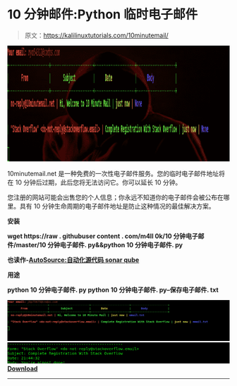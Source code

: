 # 10 分钟邮件:Python 临时电子邮件

> 原文：<https://kalilinuxtutorials.com/10minutemail/>

[![10minutemail : Python Temporary Email](img/d7adffb320f7d78f150bd5a61b7a1dfc.png "10minutemail : Python Temporary Email")](https://3.bp.blogspot.com/-XCUGsMwDTsU/XNOjPbS5uKI/AAAAAAAAANI/r9O7tZwOpjoIZYJlLFnXpNpit0UvUtmxACLcBGAs/s1600/Usage%2B%25281%2529.png)

10minutemail.net 是一种免费的一次性电子邮件服务。您的临时电子邮件地址将在 10 分钟后过期，此后您将无法访问它。你可以延长 10 分钟。

您注册的网站可能会出售您的个人信息；你永远不知道你的电子邮件会被公布在哪里。具有 10 分钟生命周期的电子邮件地址是防止这种情况的最佳解决方案。

**安装**

**wget https://raw . githubuser content . com/m4ll 0k/10 分钟电子邮件/master/10 分钟电子邮件. py&&python 10 分钟电子邮件. py**

**也读作-[AutoSource:自动化源代码 sonar qube](https://kalilinuxtutorials.com/autosource-sonarqube/)**

**用途**

**python 10 分钟电子邮件. py
python 10 分钟电子邮件. py–保存电子邮件. txt**

![](img/fa6de9e8367b0856134ed308c7452e67.png)![](img/69b6aa8e46490af494944f55cc762563.png)[**Download**](https://github.com/m4ll0k/10minutemail)

 ****